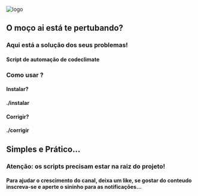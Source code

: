 ![logo](https://github.com/vivianeflowt/codeclimate-chato/blob/main/codeclimate-chato.png)
## O moço ai está te pertubando? 
### Aqui está a solução dos seus problemas!
#### Script de automação de codeclimate 

### Como usar ?

#### Instalar?
#### ./instalar

#### Corrigir?
#### ./corrigir 

## Simples e Prático...

### Atenção: os scripts precisam estar na raiz do projeto!

#### Para ajudar o crescimento do canal, deixa um like, se gostar do conteudo inscreva-se e aperte o sininho para as notificações... 
